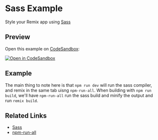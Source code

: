# Sass Example

Style your Remix app using [Sass](https://sass-lang.com)

## Preview

Open this example on [CodeSandbox](https://codesandbox.com):

[![Open in CodeSandbox](https://codesandbox.io/static/img/play-codesandbox.svg)](https://codesandbox.io/s/github/remix-run/examples/tree/main/sass)

## Example

The main thing to note here is that `npm run dev` will run the sass compiler, and remix in the same tab uisng `npm-run-all`. When building with `npm run build`, we'll have `npm-run-all` run the sass build and minify the output and run `remix build`.

## Related Links

- [Sass](https://sass-lang.com)
- [npm-run-all](https://www.npmjs.com/package/npm-run-all)
